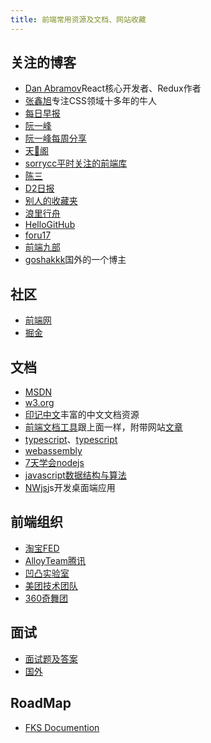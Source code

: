```yaml
---
title: 前端常用资源及文档、网站收藏
---
```


## 关注的博客

- [Dan Abramov](https://overreacted.io/)React核心开发者、Redux作者
- [张鑫旭](https://www.zhangxinxu.com/)专注CSS领域十多年的牛人
- [每日早报](https://wubaiqing.github.io/zaobao/)
- [阮一峰](http://www.ruanyifeng.com/home.html)
- [阮一峰每周分享](https://github.com/ruanyf/weekly)
- [天🐷阁](https://github.com/atian25/blog)
- [sorrycc平时关注的前端库](https://github.com/sorrycc/awesome-f2e-libs)
- [陈三](https://blog.zfanw.com/)
- [D2日报](https://daily.fairyever.com/)
- [别人的收藏夹](https://panjiachen.github.io/awesome-bookmarks/)
- [浪里行舟](https://github.com/ljianshu/Blog)
- [HelloGitHub](https://github.com/521xueweihan/HelloGitHub/blob/master/README.md)
- [foru17](https://github.com/foru17/front-end-collect)
- [前端九部](https://frontend9.com)
- [goshakkk](https://goshakkk.name/)国外的一个博主

## 社区

- [前端网](https://www.qdfuns.com/portal.php)
- [掘金](https://juejin.im/)

## 文档

- [MSDN](https://developer.mozilla.org/zh-CN/docs/Web)
- [w3.org](https://www.w3.org/)
- [印记中文](https://www.docschina.org/)丰富的中文文档资源
- [前端文档工具](https://www.html.cn/nav/)跟上面一样，附带网站[文章](https://www.html.cn/archives/)
- [typescript](https://www.runoob.com/manual/gitbook/TypeScript/_book/)、[typescript](https://zhongsp.gitbooks.io/typescript-handbook/doc/handbook/tutorials/React.html)
- [webassembly](https://webassembly.org/)
- [7天学会nodejs](http://nqdeng.github.io/7-days-nodejs/)
- [javascript数据结构与算法](https://github.com/trekhleb/javascript-algorithms/blob/master/README.zh-CN.md)
- [NWjs](https://nwjs.io/)js开发桌面端应用

## 前端组织

- [淘宝FED](http://taobaofed.org/)
- [AlloyTeam腾讯](http://alloyteam.com/)
- [凹凸实验室](https://aotu.io/)
- [美团技术团队](https://tech.meituan.com/)
- [360奇舞团](https://75team.com/)

## 面试

- [面试题及答案](https://github.com/markyun/My-blog/tree/master/Front-end-Developer-Questions)
- [国外](https://github.com/h5bp/Front-end-Developer-Interview-Questions)

## RoadMap

- [FKS Documention](http://html5ify.com/fks/index.html)

